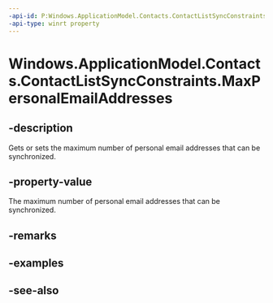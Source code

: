 ----api-id: P:Windows.ApplicationModel.Contacts.ContactListSyncConstraints.MaxPersonalEmailAddresses
-api-type: winrt property
---<!-- Property syntaxpublic Windows.Foundation.IReference<int> MaxPersonalEmailAddresses { get;  set; }--># Windows.ApplicationModel.Contacts.ContactListSyncConstraints.MaxPersonalEmailAddresses## -descriptionGets or sets the maximum number of personal email addresses that can be synchronized.## -property-valueThe maximum number of personal email addresses that can be synchronized.## -remarks## -examples## -see-also